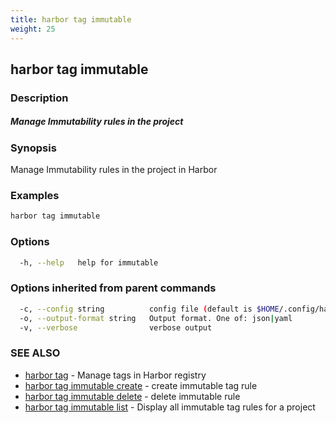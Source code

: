 ```yaml
---
title: harbor tag immutable
weight: 25
---
```

## harbor tag immutable

### Description

##### Manage Immutability rules in the project

### Synopsis

Manage Immutability rules in the project in Harbor

### Examples

```sh
harbor tag immutable
```

### Options

```sh
  -h, --help   help for immutable
```

### Options inherited from parent commands

```sh
  -c, --config string          config file (default is $HOME/.config/harbor-cli/config.yaml)
  -o, --output-format string   Output format. One of: json|yaml
  -v, --verbose                verbose output
```

### SEE ALSO

* [harbor tag](harbor-tag.md)	 - Manage tags in Harbor registry
* [harbor tag immutable create](harbor-tag-immutable-create.md)	 - create immutable tag rule
* [harbor tag immutable delete](harbor-tag-immutable-delete.md)	 - delete immutable rule
* [harbor tag immutable list](harbor-tag-immutable-list.md)	 - Display all immutable tag rules for a project

